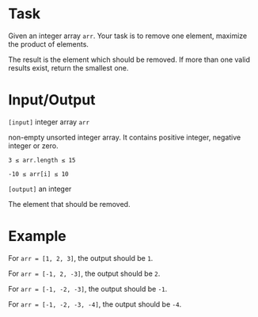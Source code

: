 # Task
Given an integer array `arr`. Your task is to remove one element, maximize the product of elements. 

The result is the element which should be removed. If more than one valid results exist, return the smallest one.


# Input/Output


`[input]` integer array `arr`

non-empty unsorted integer array. It contains positive integer, negative integer or zero.

`3 ≤ arr.length ≤ 15`

`-10 ≤ arr[i] ≤ 10`

`[output]` an integer

The element that should be removed.

# Example

For `arr = [1, 2, 3]`, the output should be `1`.

For `arr = [-1, 2, -3]`, the output should be `2`.

For `arr = [-1, -2, -3]`, the output should be `-1`.

For `arr = [-1, -2, -3, -4]`, the output should be `-4`.

